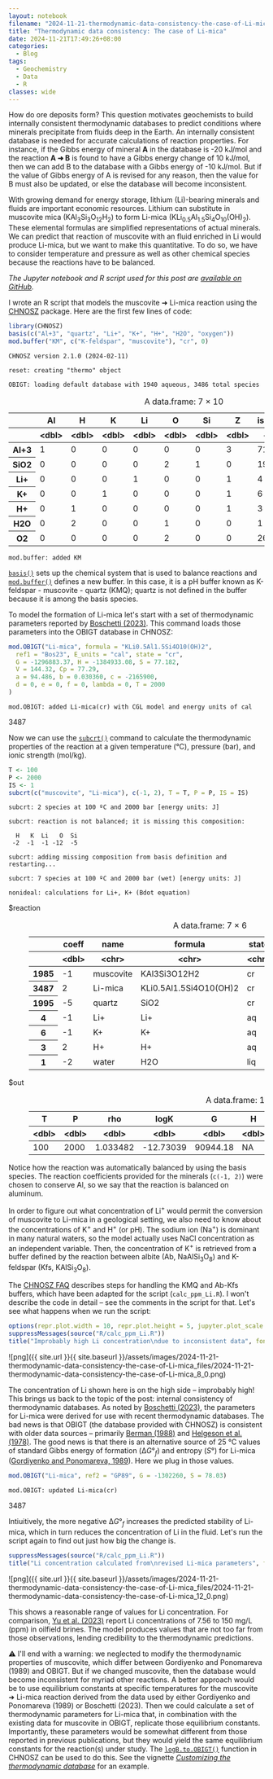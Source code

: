 ```yaml
---
layout: notebook
filename: "2024-11-21-thermodynamic-data-consistency-the-case-of-Li-mica.ipynb"
title: "Thermodynamic data consistency: The case of Li-mica"
date: 2024-11-21T17:49:26+08:00
categories:
  - Blog
tags:
  - Geochemistry
  - Data
  - R
classes: wide
---
```


How do ore deposits form?
This question motivates geochemists to build internally consistent thermodynamic databases to predict conditions where minerals precipitate from fluids deep in the Earth.
An internally consistent database is needed for accurate calculations of reaction properties.
For instance, if the Gibbs energy of mineral **A** in the database is -20 kJ/mol and the reaction **A ➜ B** is found to have a Gibbs energy change of 10 kJ/mol, then we can add B to the database with a Gibbs energy of -10 kJ/mol.
But if the value of Gibbs energy of A is revised for any reason, then the value for B must also be updated, or else the database will become inconsistent. 

With growing demand for energy storage, lithium (Li)-bearing minerals and fluids are important economic resources.
Lithium can substitute in muscovite mica (KAl<sub>3</sub>Si<sub>3</sub>O<sub>12</sub>H<sub>2</sub>) to form Li-mica (KLi<sub>0.5</sub>Al<sub>1.5</sub>Si<sub>4</sub>O<sub>10</sub>(OH)<sub>2</sub>).
These elemental formulas are simplified representations of actual minerals.
We can predict that reaction of muscovite with an fluid enriched in Li would produce Li-mica, but we want to make this quantitative.
To do so, we have to consider temperature and pressure as well as other chemical species because the reactions have to be balanced.

*The Jupyter notebook and R script used for this post are [available on GitHub](https://github.com/jedick/jedick.github.io/tree/main/_notebooks).*

I wrote an R script that models the muscovite ➜ Li-mica reaction using the [CHNOSZ](https://chnosz.net) package.
Here are the first few lines of code:


```R
library(CHNOSZ)
basis(c("Al+3", "quartz", "Li+", "K+", "H+", "H2O", "oxygen"))
mod.buffer("KM", c("K-feldspar", "muscovite"), "cr", 0)
```

    CHNOSZ version 2.1.0 (2024-02-11)
    
    reset: creating "thermo" object
    
    OBIGT: loading default database with 1940 aqueous, 3486 total species
    



<table class="dataframe">
<caption>A data.frame: 7 × 10</caption>
<thead>
	<tr><th></th><th scope=col>Al</th><th scope=col>H</th><th scope=col>K</th><th scope=col>Li</th><th scope=col>O</th><th scope=col>Si</th><th scope=col>Z</th><th scope=col>ispecies</th><th scope=col>logact</th><th scope=col>state</th></tr>
	<tr><th></th><th scope=col>&lt;dbl&gt;</th><th scope=col>&lt;dbl&gt;</th><th scope=col>&lt;dbl&gt;</th><th scope=col>&lt;dbl&gt;</th><th scope=col>&lt;dbl&gt;</th><th scope=col>&lt;dbl&gt;</th><th scope=col>&lt;dbl&gt;</th><th scope=col>&lt;int&gt;</th><th scope=col>&lt;dbl&gt;</th><th scope=col>&lt;chr&gt;</th></tr>
</thead>
<tbody>
	<tr><th scope=row>Al+3</th><td>1</td><td>0</td><td>0</td><td>0</td><td>0</td><td>0</td><td>3</td><td> 718</td><td>0</td><td>aq </td></tr>
	<tr><th scope=row>SiO2</th><td>0</td><td>0</td><td>0</td><td>0</td><td>2</td><td>1</td><td>0</td><td>1995</td><td>0</td><td>cr </td></tr>
	<tr><th scope=row>Li+</th><td>0</td><td>0</td><td>0</td><td>1</td><td>0</td><td>0</td><td>1</td><td>   4</td><td>0</td><td>aq </td></tr>
	<tr><th scope=row>K+</th><td>0</td><td>0</td><td>1</td><td>0</td><td>0</td><td>0</td><td>1</td><td>   6</td><td>0</td><td>aq </td></tr>
	<tr><th scope=row>H+</th><td>0</td><td>1</td><td>0</td><td>0</td><td>0</td><td>0</td><td>1</td><td>   3</td><td>0</td><td>aq </td></tr>
	<tr><th scope=row>H2O</th><td>0</td><td>2</td><td>0</td><td>0</td><td>1</td><td>0</td><td>0</td><td>   1</td><td>0</td><td>liq</td></tr>
	<tr><th scope=row>O2</th><td>0</td><td>0</td><td>0</td><td>0</td><td>2</td><td>0</td><td>0</td><td>2679</td><td>0</td><td>gas</td></tr>
</tbody>
</table>



    mod.buffer: added KM
    


[`basis()`](https://chnosz.net/manual/basis.html) sets up the chemical system that is used to balance reactions and [`mod.buffer()`](https://chnosz.net/manual/buffer.html) defines a new buffer.
In this case, it is a pH buffer known as K-feldspar - muscovite - quartz (KMQ); quartz is not defined in the buffer because it is among the basis species.

To model the formation of Li-mica let's start with a set of thermodynamic parameters reported by [Boschetti (2023)](https://doi.org/10.1016/j.geothermics.2023.102661).
This command loads those parameters into the OBIGT database in CHNOSZ:


```R
mod.OBIGT("Li-mica", formula = "KLi0.5Al1.5Si4O10(OH)2",
  ref1 = "Bos23", E_units = "cal", state = "cr",
  G = -1296883.37, H = -1384933.08, S = 77.182,
  V = 144.32, Cp = 77.29,
  a = 94.486, b = 0.030360, c = -2165900,
  d = 0, e = 0, f = 0, lambda = 0, T = 2000
)
```

    mod.OBIGT: added Li-mica(cr) with CGL model and energy units of cal
    



3487


Now we can use the [`subcrt()`](https://chnosz.net/manual/subcrt.html) command to calculate the thermodynamic properties of the reaction at a given temperature (°C), pressure (bar), and ionic strength (mol/kg).


```R
T <- 100
P <- 2000
IS <- 1
subcrt(c("muscovite", "Li-mica"), c(-1, 2), T = T, P = P, IS = IS)
```

    subcrt: 2 species at 100 ºC and 2000 bar [energy units: J]
    
    subcrt: reaction is not balanced; it is missing this composition:
    
      H   K  Li   O  Si 
     -2  -1  -1 -12  -5 
    
    subcrt: adding missing composition from basis definition and restarting...
    
    subcrt: 7 species at 100 ºC and 2000 bar (wet) [energy units: J]
    
    nonideal: calculations for Li+, K+ (Bdot equation)
    



<dl>
	<dt>$reaction</dt>
		<dd><table class="dataframe">
<caption>A data.frame: 7 × 6</caption>
<thead>
	<tr><th></th><th scope=col>coeff</th><th scope=col>name</th><th scope=col>formula</th><th scope=col>state</th><th scope=col>ispecies</th><th scope=col>model</th></tr>
	<tr><th></th><th scope=col>&lt;dbl&gt;</th><th scope=col>&lt;chr&gt;</th><th scope=col>&lt;chr&gt;</th><th scope=col>&lt;chr&gt;</th><th scope=col>&lt;dbl&gt;</th><th scope=col>&lt;chr&gt;</th></tr>
</thead>
<tbody>
	<tr><th scope=row>1985</th><td>-1</td><td>muscovite</td><td>KAl3Si3O12H2          </td><td>cr </td><td>1985</td><td>Berman        </td></tr>
	<tr><th scope=row>3487</th><td> 2</td><td>Li-mica  </td><td>KLi0.5Al1.5Si4O10(OH)2</td><td>cr </td><td>3487</td><td>CGL           </td></tr>
	<tr><th scope=row>1995</th><td>-5</td><td>quartz   </td><td>SiO2                  </td><td>cr </td><td>1995</td><td>Berman        </td></tr>
	<tr><th scope=row>4</th><td>-1</td><td>Li+      </td><td>Li+                   </td><td>aq </td><td>   4</td><td>HKF           </td></tr>
	<tr><th scope=row>6</th><td>-1</td><td>K+       </td><td>K+                    </td><td>aq </td><td>   6</td><td>HKF           </td></tr>
	<tr><th scope=row>3</th><td> 2</td><td>H+       </td><td>H+                    </td><td>aq </td><td>   3</td><td>HKF           </td></tr>
	<tr><th scope=row>1</th><td>-2</td><td>water    </td><td>H2O                   </td><td>liq</td><td>   1</td><td>water.SUPCRT92</td></tr>
</tbody>
</table>
</dd>
	<dt>$out</dt>
		<dd><table class="dataframe">
<caption>A data.frame: 1 × 11</caption>
<thead>
	<tr><th scope=col>T</th><th scope=col>P</th><th scope=col>rho</th><th scope=col>logK</th><th scope=col>G</th><th scope=col>H</th><th scope=col>S</th><th scope=col>V</th><th scope=col>Cp</th><th scope=col>loggam</th><th scope=col>IS</th></tr>
	<tr><th scope=col>&lt;dbl&gt;</th><th scope=col>&lt;dbl&gt;</th><th scope=col>&lt;dbl&gt;</th><th scope=col>&lt;dbl&gt;</th><th scope=col>&lt;dbl&gt;</th><th scope=col>&lt;dbl&gt;</th><th scope=col>&lt;dbl&gt;</th><th scope=col>&lt;dbl&gt;</th><th scope=col>&lt;dbl&gt;</th><th scope=col>&lt;dbl&gt;</th><th scope=col>&lt;dbl&gt;</th></tr>
</thead>
<tbody>
	<tr><td>100</td><td>2000</td><td>1.033482</td><td>-12.73039</td><td>90944.18</td><td>NA</td><td>NA</td><td>-13.19653</td><td>NA</td><td>0.367558</td><td>1</td></tr>
</tbody>
</table>
</dd>
</dl>



Notice how the reaction was automatically balanced by using the basis species.
The reaction coefficients provided for the minerals (`c(-1, 2)`) were chosen to conserve Al, so we say that the reaction is balanced on aluminum.

In order to figure out what concentration of Li<sup>+</sup> would permit the conversion of muscovite to Li-mica in a geological setting, we also need to know about the concentrations of K<sup>+</sup> and H<sup>+</sup> (or pH).
The sodium ion (Na<sup>+</sup>) is dominant in many natural waters, so the model actually uses NaCl concentration as an independent variable.
Then, the concentration of K<sup>+</sup> is retrieved from a buffer defined by the reaction between albite (Ab, NaAlSi<sub>3</sub>O<sub>8</sub>) and K-feldspar (Kfs, KAlSi<sub>3</sub>O<sub>8</sub>).

The [CHNOSZ FAQ](https://chnosz.net/vignettes/FAQ.html) describes steps for handling the KMQ and Ab-Kfs buffers, which have been adapted for the script (`calc_ppm_Li.R`).
I won't describe the code in detail – see the comments in the script for that.
Let's see what happens when we run the script:


```R
options(repr.plot.width = 10, repr.plot.height = 5, jupyter.plot_scale = 1)
suppressMessages(source("R/calc_ppm_Li.R"))
title("Improbably high Li concentration\ndue to inconsistent data", font.main = 1)
```


    
![png]({{ site.url }}{{ site.baseurl }}/assets/images/2024-11-21-thermodynamic-data-consistency-the-case-of-Li-mica_files/2024-11-21-thermodynamic-data-consistency-the-case-of-Li-mica_8_0.png)
    


The concentration of Li shown here is on the high side – improbably high!
This brings us back to the topic of the post: internal consistency of thermodynamic databases.
As noted by [Boschetti (2023)](https://doi.org/10.1016/j.geothermics.2023.102661), the parameters for Li-mica were derived for use with recent thermodynamic databases.
The bad news is that OBIGT (the database provided with CHNOSZ) is consistent with older data sources – primarily [Berman (1988)](https://doi.org/10.1093/petrology/29.2.445) and [Helgeson et al. (1978)](https://www.semanticscholar.org/paper/Summary-and-critique-of-the-thermodynamic-of-rock-Helgeson-Delany/b9397545926d4c923660f6a30604247347b6fd3a).
The good news is that there is an alternative source of 25 °C values of standard Gibbs energy of formation (Δ*G*°<sub>*f*</sub>) and entropy (*S*°) for Li-mica ([Gordiyenko and Ponomareva, 1989](https://doi.org/10.1080/00206818909465877)).
Here we plug in those values.


```R
mod.OBIGT("Li-mica", ref2 = "GP89", G = -1302260, S = 78.03)
```

    mod.OBIGT: updated Li-mica(cr)
    



3487


Intiuitively, the more negative Δ*G*°<sub>*f*</sub> increases the predicted stability of Li-mica, which in turn reduces the concentration of Li in the fluid.
Let's run the script again to find out just how big the change is.


```R
suppressMessages(source("R/calc_ppm_Li.R"))
title("Li concentration calculated from\nrevised Li-mica parameters", font.main = 1)
```


    
![png]({{ site.url }}{{ site.baseurl }}/assets/images/2024-11-21-thermodynamic-data-consistency-the-case-of-Li-mica_files/2024-11-21-thermodynamic-data-consistency-the-case-of-Li-mica_12_0.png)
    


This shows a reasonable range of values for Li concentration.
For comparison, [Yu et al. (2023)](https://doi.org/10.1038/s41598-023-31421-1) report Li concentrations of 7.56 to 150 mg/L (ppm) in oilfield brines.
The model produces values that are not too far from those observations, lending credibility to the thermodynamic predictions.

⚠️ I'll end with a warning: we neglected to modify the thermodynamic properties of muscovite, which differ between Gordiyenko and Ponomareva (1989) and OBIGT.
But if we changed muscovite, then the database would become inconsistent for myriad other reactions.
A better approach would be to use equilibrium constants at specific temperatures for the muscovite ➜ Li-mica reaction derived from the data used by either Gordiyenko and Ponomareva (1989) or Boschetti (2023).
Then we could calculate a set of thermodynamic parameters for Li-mica that, in combination with the existing data for muscovite in OBIGT, replicate those equilibrium constants.
Importantly, these parameters would be somewhat different from those reported in previous publications, but they would yield the same equilibrium constants for the reaction(s) under study.
The [`logB.to.OBIGT()`](https://chnosz.net/manual/logB.to.OBIGT.html) function in CHNOSZ can be used to do this.
See the vignette [*Customizing the thermodynamic database*](https://chnosz.net/vignettes/custom_data.html#case-study-formation-constants-for-aqueous-tungsten-species) for an example.
